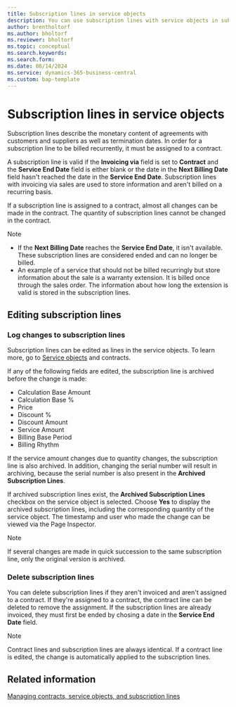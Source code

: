 ```yaml
---
title: Subscription lines in service objects
description: You can use subscription lines with service objects in subscription billing.
author: brentholtorf
ms.author: bholtorf
ms.reviewer: bholtorf
ms.topic: conceptual
ms.search.keywords: 
ms.search.form: 
ms.date: 08/14/2024
ms.service: dynamics-365-business-central
ms.custom: bap-template
---
```


# Subscription lines in service objects

Subscription lines describe the monetary content of agreements with customers and suppliers as well as termination dates. In order for a subscription line to be billed recurrently, it must be assigned to a contract.

A subscription line is valid if the **Invoicing via** field is set to **Contract** and the **Service End Date** field is either blank or the date in the **Next Billing Date** field hasn't reached the date in the **Service End Date**. Subscription lines with invoicing via sales are used to store information and aren't billed on a recurring basis.

If a subscription line is assigned to a contract, almost all changes can be made in the contract. The quantity of subscription lines cannot be changed in the contract.

> [!NOTE]
> * If the **Next Billing Date** reaches the **Service End Date**, it isn't available. These subscription lines are considered ended and can no longer be billed.
> * An example of a service that should not be billed recurringly but store information about the sale is a warranty extension. It is billed once through the sales order. The information about how long the extension is valid is stored in the subscription lines.

## Editing subscription lines

### Log changes to subscription lines

Subscription lines can be edited as lines in the service objects. To learn more, go to [Service objects](service-objects.md) and contracts.

If any of the following fields are edited, the subscription line is archived before the change is made:

* Calculation Base Amount
* Calculation Base %
* Price
* Discount %
* Discount Amount
* Service Amount
* Billing Base Period
* Billing Rhythm

If the service amount changes due to quantity changes, the subscription line is also archived. In addition, changing the serial number will result in archiving, because the serial number is also present in the **Archived Subscription Lines**.

If archived subscription lines exist, the **Archived Subscription Lines** checkbox on the service object is selected. Choose **Yes** to display the archived subscription lines, including the corresponding quantity of the service object. The timestamp and user who made the change can be viewed via the Page Inspector.

> [!NOTE]
> If several changes are made in quick succession to the same subscription line, only the original version is archived.

### Delete subscription lines

You can delete subscription lines if they aren't invoiced and aren't assigned to a contract. If they're assigned to a contract, the contract line can be deleted to remove the assignment. If the subscription lines are already invoiced, they must first be ended by chosing a date in the **Service End Date** field.

> [!NOTE]
> Contract lines and subscription lines are always identical. If a contract line is edited, the change is automatically applied to the subscription lines.

## Related information

[Managing contracts, service objects, and subscription lines](contracts-services-mgmt.md)